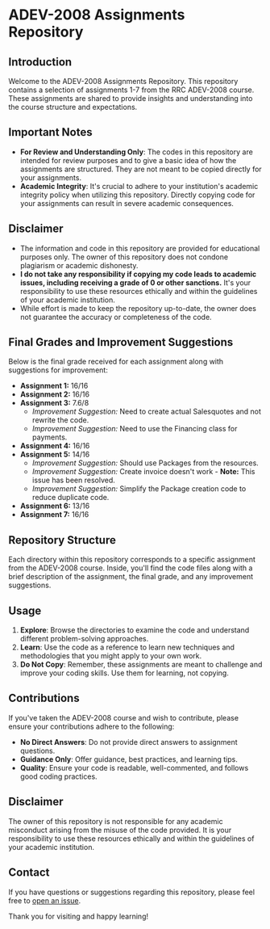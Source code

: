 # ADEV-2008 Assignments Repository

## Introduction
Welcome to the ADEV-2008 Assignments Repository. This repository contains a selection of assignments 1-7 from the RRC ADEV-2008 course. These assignments are shared to provide insights and understanding into the course structure and expectations.

## Important Notes
- **For Review and Understanding Only**: The codes in this repository are intended for review purposes and to give a basic idea of how the assignments are structured. They are not meant to be copied directly for your assignments.
- **Academic Integrity**: It's crucial to adhere to your institution's academic integrity policy when utilizing this repository. Directly copying code for your assignments can result in severe academic consequences.

## Disclaimer
- The information and code in this repository are provided for educational purposes only. The owner of this repository does not condone plagiarism or academic dishonesty.
- **I do not take any responsibility if copying my code leads to academic issues, including receiving a grade of 0 or other sanctions.** It's your responsibility to use these resources ethically and within the guidelines of your academic institution.
- While effort is made to keep the repository up-to-date, the owner does not guarantee the accuracy or completeness of the code.

## Final Grades and Improvement Suggestions
Below is the final grade received for each assignment along with suggestions for improvement:

- **Assignment 1:** 16/16
- **Assignment 2:** 16/16
- **Assignment 3:** 7.6/8
  - *Improvement Suggestion:* Need to create actual Salesquotes and not rewrite the code.
  - *Improvement Suggestion:* Need to use the Financing class for payments.
- **Assignment 4:** 16/16
- **Assignment 5:** 14/16
  - *Improvement Suggestion:* Should use Packages from the resources.
  - *Improvement Suggestion:* Create invoice doesn't work - **Note:** This issue has been resolved.
  - *Improvement Suggestion:* Simplify the Package creation code to reduce duplicate code.
- **Assignment 6:** 13/16
- **Assignment 7:** 16/16

## Repository Structure
Each directory within this repository corresponds to a specific assignment from the ADEV-2008 course. Inside, you'll find the code files along with a brief description of the assignment, the final grade, and any improvement suggestions.

## Usage
1. **Explore**: Browse the directories to examine the code and understand different problem-solving approaches.
2. **Learn**: Use the code as a reference to learn new techniques and methodologies that you might apply to your own work.
3. **Do Not Copy**: Remember, these assignments are meant to challenge and improve your coding skills. Use them for learning, not copying.

## Contributions
If you've taken the ADEV-2008 course and wish to contribute, please ensure your contributions adhere to the following:
- **No Direct Answers**: Do not provide direct answers to assignment questions.
- **Guidance Only**: Offer guidance, best practices, and learning tips.
- **Quality**: Ensure your code is readable, well-commented, and follows good coding practices.

## Disclaimer
The owner of this repository is not responsible for any academic misconduct arising from the misuse of the code provided. It is your responsibility to use these resources ethically and within the guidelines of your academic institution.

## Contact
If you have questions or suggestions regarding this repository, please feel free to [open an issue](link-to-your-repository-issues-section).

Thank you for visiting and happy learning!
